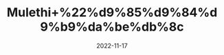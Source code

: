 ---
title: 'Mulethi+%22%d9%85%d9%84%d9%b9%da%be%db%8c'
date: '2022-11-17' 
metatag: '' 
inventory: '0' 
draft: false 
# meta description 
shortDescripton: '+Licorice+Root+%22+Mulethi+herb+can+treat+asthma%2c+cough%2c+cold%2c+sore+throat+and+other+respiratory+ailments.+Mulethi+has+antioxidant+properties'
description: 'Herbs+%d8%ac%da%91%db%8c+%d8%a8%d9%88%d9%b9%db%8c'
longdescription: ''
tags: ''
brand: ''
subCategory: ''
unit: '50 gm-Pk'
sellCount: '0'
featured: True
# product Price
price: '30.0'
# Product Short Description
shortDescription: '+Licorice+Root+%22+Mulethi+herb+can+treat+asthma%2c+cough%2c+cold%2c+sore+throat+and+other+respiratory+ailments.+Mulethi+has+antioxidant+properties'
productID: 'E38AF891-1129-ED11-9968-005056B3A416'
type: 'products'
category: 'Herbs+%d8%ac%da%91%db%8c+%d8%a8%d9%88%d9%b9%db%8c' 
thumnailproduct: 'https://eraconnect.blob.core.windows.net/product-images/aminsaddiquidawakhana/E38AF891-1129-ED11-9968-005056B3A416.webp' 
images:
  - image: 'https://eraconnect.blob.core.windows.net/product-images/aminsaddiquidawakhana/E38AF891-1129-ED11-9968-005056B3A416.webp'  
Variants:
---